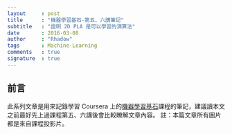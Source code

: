 ```yaml
---
layout     : post
title      : "機器學習基石-第五、六講筆記"
subtitle   : "證明 2D PLA 是可以學習的演算法"
date       : 2016-03-08
author     : "Rhadow"
tags       : Machine-Learning
comments   : true
signature  : true
---
```


## 前言

此系列文章是用來記錄學習 Coursera 上的[機器學習基石](https://www.coursera.org/course/ntumlone)課程的筆記，建議讀本文之前最好先上過課程第五、六講後會比較瞭解文章內容。
註：本篇文章所有圖片都是來自課程投影片。
